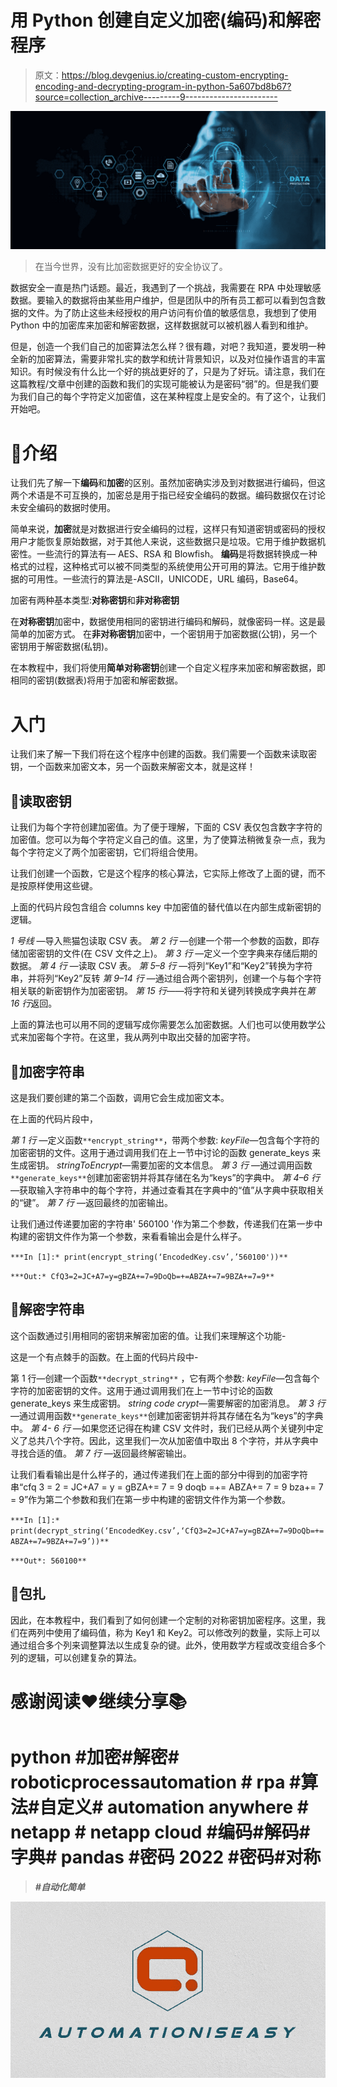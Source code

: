 # 用 Python 创建自定义加密(编码)和解密程序

> 原文：<https://blog.devgenius.io/creating-custom-encrypting-encoding-and-decrypting-program-in-python-5a607bd8b67?source=collection_archive---------9----------------------->

![](img/2f3ef3887d7934a6a6beb5d6351333aa.png)

> 在当今世界，没有比加密数据更好的安全协议了。

数据安全一直是热门话题。最近，我遇到了一个挑战，我需要在 RPA 中处理敏感数据。要输入的数据将由某些用户维护，但是团队中的所有员工都可以看到包含数据的文件。为了防止这些未经授权的用户访问有价值的敏感信息，我想到了使用 Python 中的加密库来加密和解密数据，这样数据就可以被机器人看到和维护。

但是，创造一个我们自己的加密算法怎么样？很有趣，对吧？我知道，要发明一种全新的加密算法，需要非常扎实的数学和统计背景知识，以及对位操作语言的丰富知识。有时候没有什么比一个好的挑战更好的了，只是为了好玩。请注意，我们在这篇教程/文章中创建的函数和我们的实现可能被认为是密码“弱”的。但是我们要为我们自己的每个字符定义加密值，这在某种程度上是安全的。有了这个，让我们开始吧。

# 📖介绍

让我们先了解一下**编码**和**加密**的区别。虽然加密确实涉及到对数据进行编码，但这两个术语是不可互换的，加密总是用于指已经安全编码的数据。编码数据仅在讨论未安全编码的数据时使用。

简单来说，**加密**就是对数据进行安全编码的过程，这样只有知道密钥或密码的授权用户才能恢复原始数据，对于其他人来说，这些数据只是垃圾。它用于维护数据机密性。一些流行的算法有— AES、RSA 和 Blowfish。
**编码**是将数据转换成一种格式的过程，这种格式可以被不同类型的系统使用公开可用的算法。它用于维护数据的可用性。一些流行的算法是-ASCII，UNICODE，URL 编码，Base64。

加密有两种基本类型:**对称密钥**和**非对称密钥**

在**对称密钥**加密中，数据使用相同的密钥进行编码和解码，就像密码一样。这是最简单的加密方式。
在**非对称密钥**加密中，一个密钥用于加密数据(公钥)，另一个密钥用于解密数据(私钥)。

在本教程中，我们将使用**简单对称密钥**创建一个自定义程序来加密和解密数据，即相同的密钥(数据表)将用于加密和解密数据。

# **入门**

让我们来了解一下我们将在这个程序中创建的函数。我们需要一个函数来读取密钥，一个函数来加密文本，另一个函数来解密文本，就是这样！

## 📙读取密钥

让我们为每个字符创建加密值。为了便于理解，下面的 CSV 表仅包含数字字符的加密值。您可以为每个字符定义自己的值。这里，为了使算法稍微复杂一点，我为每个字符定义了两个加密密钥，它们将组合使用。

让我们创建一个函数，它是这个程序的核心算法，它实际上修改了上面的键，而不是按原样使用这些键。

上面的代码片段包含组合 columns key 中加密值的替代值以在内部生成新密钥的逻辑。

*1 号线* —导入熊猫包读取 CSV 表。
*第 2 行* —创建一个带一个参数的函数，即存储加密密钥的文件(在 CSV 文件之上)。
*第 3 行* —定义一个空字典来存储后期的数据。
*第 4 行* —读取 CSV 表。
*第 5–8 行* —将列“Key1”和“Key2”转换为字符串，并将列“Key2”反转
*第 9–14 行* —通过组合两个密钥列，创建一个与每个字符相关联的新密钥作为加密密钥。
*第 15 行*——将字符和关键列转换成字典并在*第 16 行*返回。

上面的算法也可以用不同的逻辑写成你需要怎么加密数据。人们也可以使用数学公式来加密每个字符。在这里，我从两列中取出交替的加密字符。

## 📙加密字符串

这是我们要创建的第二个函数，调用它会生成加密文本。

在上面的代码片段中，

*第 1 行* —定义函数`**encrypt_string**`，带两个参数:
*keyFile*—包含每个字符的加密密钥的文件。这用于通过调用我们在上一节中讨论的函数 generate_keys 来生成密钥。
*stringToEncrypt*—需要加密的文本信息。
*第 3 行* —通过调用函数`**generate_keys**`创建加密密钥并将其存储在名为“keys”的字典中。
*第 4–6 行* —获取输入字符串中的每个字符，并通过查看其在字典中的“值”从字典中获取相关的“键”。
*第 7 行* —返回最终的加密输出。

让我们通过传递要加密的字符串' 560100 '作为第二个参数，传递我们在第一步中构建的密钥文件作为第一个参数，来看看输出会是什么样子。

`***In [1]:* print(encrypt_string(‘EncodedKey.csv’,’560100'))**`

`***Out:* CfQ3=2=JC+A7=y=gBZA+=7=9DoQb=+=ABZA+=7=9BZA+=7=9**`

## 📙解密字符串

这个函数通过引用相同的密钥来解密加密的值。让我们来理解这个功能-

这是一个有点棘手的函数。在上面的代码片段中-

第 1 行—创建一个函数`**decrypt_string**` ，它有两个参数:
*keyFile*—包含每个字符的加密密钥的文件。这用于通过调用我们在上一节中讨论的函数 generate_keys 来生成密钥。
*string code crypt*—需要解密的加密消息。
*第 3 行* —通过调用函数`**generate_keys**`创建加密密钥并将其存储在名为“keys”的字典中。
*第 4- 6 行* —如果您还记得在构建 CSV 文件时，我们已经从两个关键列中定义了总共八个字符。因此，这里我们一次从加密值中取出 8 个字符，并从字典中寻找合适的值。
*第 7 行* —返回最终解密输出。

让我们看看输出是什么样子的，通过传递我们在上面的部分中得到的加密字符串“cfq 3 = 2 = JC+A7 = y = gBZA+= 7 = 9 doqb =+= ABZA+= 7 = 9 bza+= 7 = 9”作为第二个参数和我们在第一步中构建的密钥文件作为第一个参数。

`***In [1]:* print(decrypt_string(‘EncodedKey.csv’,‘CfQ3=2=JC+A7=y=gBZA+=7=9DoQb=+=ABZA+=7=9BZA+=7=9’))**`

`***Out*: 560100**`

## 👢包扎

因此，在本教程中，我们看到了如何创建一个定制的对称密钥加密程序。这里，我们在两列中使用了编码值，称为 Key1 和 Key2。可以修改列的数量，实际上可以通过组合多个列来调整算法以生成复杂的键。此外，使用数学方程或改变组合多个列的逻辑，可以创建复杂的算法。

# 感谢阅读❤️继续分享📚

# python #加密#解密# roboticprocessautomation # rpa #算法#自定义# automation anywhere # netapp # netapp cloud #编码#解码#字典# pandas #密码 2022 #密码#对称

> ***#自动化简单***

![](img/8923f18abb1c8ba2a911668dd5fb639e.png)